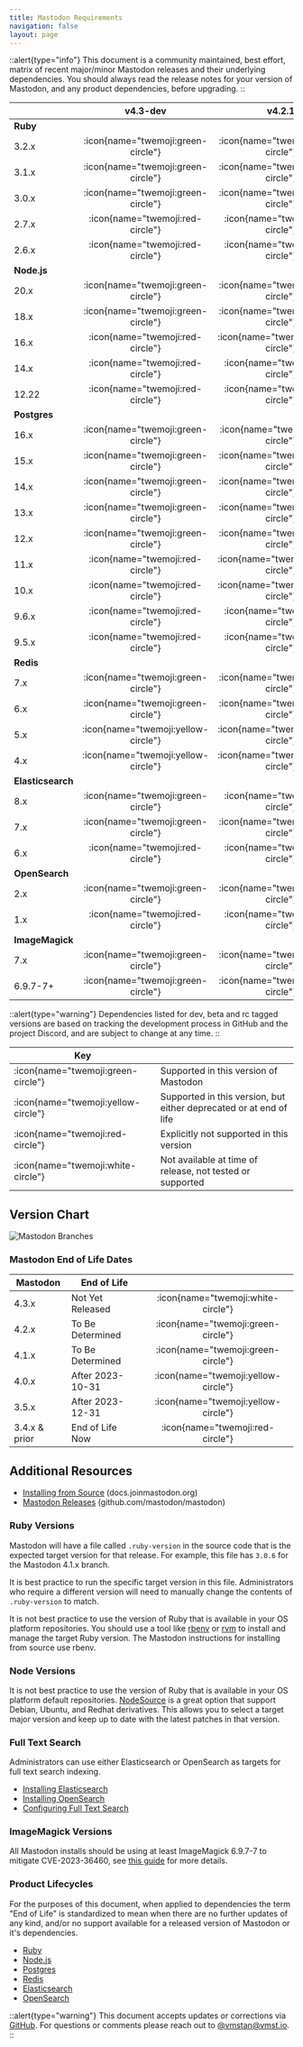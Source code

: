 ```yaml
---
title: Mastodon Requirements
navigation: false
layout: page
---
```


::alert{type="info"}
This document is a community maintained, best effort, matrix of recent major/minor Mastodon releases and their underlying dependencies.
You should always read the release notes for your version of Mastodon, and any product dependencies, before upgrading.
::

|                    |             **v4.3-dev**             |             **v4.2.1**               |              **v4.1.10**             |              **v4.0.12**             |              **v3.5.15**             |              **v3.4.10**             |
|--------------------|:------------------------------------:|:------------------------------------:|:------------------------------------:|:------------------------------------:|:------------------------------------:|:------------------------------------:|
| **Ruby**           |                                      |                                      |                                      |                                      |                                      |                                      |
| 3.2.x              |  :icon{name="twemoji:green-circle"}  |  :icon{name="twemoji:green-circle"}  |   :icon{name="twemoji:red-circle"}   |  :icon{name="twemoji:white-circle"}  |  :icon{name="twemoji:white-circle"}  |  :icon{name="twemoji:white-circle"}  |
| 3.1.x              |  :icon{name="twemoji:green-circle"}  |  :icon{name="twemoji:green-circle"}  |   :icon{name="twemoji:red-circle"}   |   :icon{name="twemoji:red-circle"}   |   :icon{name="twemoji:red-circle"}   |  :icon{name="twemoji:white-circle"}  |
| 3.0.x              |  :icon{name="twemoji:green-circle"}  |  :icon{name="twemoji:green-circle"}  |  :icon{name="twemoji:green-circle"}  |  :icon{name="twemoji:green-circle"}  |  :icon{name="twemoji:green-circle"}  |  :icon{name="twemoji:green-circle"}  |
| 2.7.x              |   :icon{name="twemoji:red-circle"}   |   :icon{name="twemoji:red-circle"}   |  :icon{name="twemoji:green-circle"}  |  :icon{name="twemoji:green-circle"}  |  :icon{name="twemoji:green-circle"}  |  :icon{name="twemoji:green-circle"}  |
| 2.6.x              |   :icon{name="twemoji:red-circle"}   |   :icon{name="twemoji:red-circle"}   |   :icon{name="twemoji:red-circle"}   |   :icon{name="twemoji:red-circle"}   | :icon{name="twemoji:yellow-circle"}  |  :icon{name="twemoji:green-circle"}  |
| **Node.js**        |                                      |                                      |                                      |                                      |                                      |                                      |
| 20.x               |  :icon{name="twemoji:green-circle"}  |  :icon{name="twemoji:green-circle"}  |  :icon{name="twemoji:white-circle"}  |  :icon{name="twemoji:white-circle"}  |  :icon{name="twemoji:white-circle"}  |  :icon{name="twemoji:white-circle"}  |
| 18.x               |  :icon{name="twemoji:green-circle"}  |  :icon{name="twemoji:green-circle"}  |   :icon{name="twemoji:red-circle"}   |   :icon{name="twemoji:red-circle"}   |  :icon{name="twemoji:white-circle"}  |  :icon{name="twemoji:white-circle"}  |
| 16.x               |   :icon{name="twemoji:red-circle"}   | :icon{name="twemoji:yellow-circle"}  |  :icon{name="twemoji:green-circle"}  |  :icon{name="twemoji:green-circle"}  |  :icon{name="twemoji:green-circle"}  |  :icon{name="twemoji:green-circle"}  |
| 14.x               |   :icon{name="twemoji:red-circle"}   |   :icon{name="twemoji:red-circle"}   |  :icon{name="twemoji:green-circle"}  |  :icon{name="twemoji:green-circle"}  |  :icon{name="twemoji:green-circle"}  |  :icon{name="twemoji:green-circle"}  |
| 12.22              |   :icon{name="twemoji:red-circle"}   |   :icon{name="twemoji:red-circle"}   |   :icon{name="twemoji:red-circle"}   |   :icon{name="twemoji:red-circle"}   |  :icon{name="twemoji:green-circle"}  |  :icon{name="twemoji:green-circle"}  |
| **Postgres**       |                                      |                                      |                                      |                                      |                                      |                                      |
| 16.x               |  :icon{name="twemoji:green-circle"}  |  :icon{name="twemoji:white-circle"}  |  :icon{name="twemoji:white-circle"}  |  :icon{name="twemoji:white-circle"}  |  :icon{name="twemoji:white-circle"}  |  :icon{name="twemoji:white-circle"}  |
| 15.x               |  :icon{name="twemoji:green-circle"}  |  :icon{name="twemoji:green-circle"}  |  :icon{name="twemoji:green-circle"}  |  :icon{name="twemoji:green-circle"}  |  :icon{name="twemoji:white-circle"}  |  :icon{name="twemoji:white-circle"}  |
| 14.x               |  :icon{name="twemoji:green-circle"}  |  :icon{name="twemoji:green-circle"}  |  :icon{name="twemoji:green-circle"}  |  :icon{name="twemoji:green-circle"}  |  :icon{name="twemoji:green-circle"}  |  :icon{name="twemoji:white-circle"}  |
| 13.x               |  :icon{name="twemoji:green-circle"}  |  :icon{name="twemoji:green-circle"}  |  :icon{name="twemoji:green-circle"}  |  :icon{name="twemoji:green-circle"}  |  :icon{name="twemoji:green-circle"}  |  :icon{name="twemoji:green-circle"}  |
| 12.x               |  :icon{name="twemoji:green-circle"}  |  :icon{name="twemoji:green-circle"}  |  :icon{name="twemoji:green-circle"}  |  :icon{name="twemoji:green-circle"}  |  :icon{name="twemoji:green-circle"}  |  :icon{name="twemoji:green-circle"}  |
| 11.x               |   :icon{name="twemoji:red-circle"}   | :icon{name="twemoji:yellow-circle"}  |  :icon{name="twemoji:green-circle"}  |  :icon{name="twemoji:green-circle"}  |  :icon{name="twemoji:green-circle"}  |  :icon{name="twemoji:green-circle"}  |
| 10.x               |   :icon{name="twemoji:red-circle"}   | :icon{name="twemoji:yellow-circle"}  | :icon{name="twemoji:yellow-circle"}  | :icon{name="twemoji:yellow-circle"}  |  :icon{name="twemoji:green-circle"}  |  :icon{name="twemoji:green-circle"}  |
| 9.6.x              |   :icon{name="twemoji:red-circle"}   |   :icon{name="twemoji:red-circle"}   |   :icon{name="twemoji:red-circle"}   |   :icon{name="twemoji:red-circle"}   | :icon{name="twemoji:yellow-circle"}  |  :icon{name="twemoji:green-circle"}  |
| 9.5.x              |   :icon{name="twemoji:red-circle"}   |   :icon{name="twemoji:red-circle"}   |   :icon{name="twemoji:red-circle"}   |   :icon{name="twemoji:red-circle"}   | :icon{name="twemoji:yellow-circle"}  | :icon{name="twemoji:yellow-circle"}  |
| **Redis**          |                                      |                                      |                                      |                                      |                                      |                                      |
| 7.x                |  :icon{name="twemoji:green-circle"}  |  :icon{name="twemoji:green-circle"}  |  :icon{name="twemoji:green-circle"}  |  :icon{name="twemoji:green-circle"}  |  :icon{name="twemoji:white-circle"}  |  :icon{name="twemoji:white-circle"}  |
| 6.x                |  :icon{name="twemoji:green-circle"}  |  :icon{name="twemoji:green-circle"}  |  :icon{name="twemoji:green-circle"}  |  :icon{name="twemoji:green-circle"}  |  :icon{name="twemoji:green-circle"}  |  :icon{name="twemoji:white-circle"}  |
| 5.x                | :icon{name="twemoji:yellow-circle"}  | :icon{name="twemoji:yellow-circle"}  | :icon{name="twemoji:yellow-circle"}  |  :icon{name="twemoji:green-circle"}  |  :icon{name="twemoji:green-circle"}  |  :icon{name="twemoji:green-circle"}  |
| 4.x                | :icon{name="twemoji:yellow-circle"}  | :icon{name="twemoji:yellow-circle"}  | :icon{name="twemoji:yellow-circle"}  | :icon{name="twemoji:yellow-circle"}  |  :icon{name="twemoji:green-circle"}  |  :icon{name="twemoji:green-circle"}  |
| **Elasticsearch**  |                                      |                                      |                                      |                                      |                                      |                                      |
| 8.x                |  :icon{name="twemoji:green-circle"}  |   :icon{name="twemoji:red-circle"}   |   :icon{name="twemoji:red-circle"}   |   :icon{name="twemoji:red-circle"}   |   :icon{name="twemoji:red-circle"}   |  :icon{name="twemoji:white-circle"}  |
| 7.x                |  :icon{name="twemoji:green-circle"}  |  :icon{name="twemoji:green-circle"}  |  :icon{name="twemoji:green-circle"}  |  :icon{name="twemoji:green-circle"}  |  :icon{name="twemoji:green-circle"}  |  :icon{name="twemoji:green-circle"}  |
| 6.x                |   :icon{name="twemoji:red-circle"}   |   :icon{name="twemoji:red-circle"}   |   :icon{name="twemoji:red-circle"}   |   :icon{name="twemoji:red-circle"}   |   :icon{name="twemoji:red-circle"}   |  :icon{name="twemoji:green-circle"}  |
| **OpenSearch**     |                                      |                                      |                                      |                                      |                                      |                                      |
| 2.x                |  :icon{name="twemoji:green-circle"}  |  :icon{name="twemoji:green-circle"}  |  :icon{name="twemoji:green-circle"}  |   :icon{name="twemoji:red-circle"}   |  :icon{name="twemoji:white-circle"}  |  :icon{name="twemoji:white-circle"}  |
| 1.x                |   :icon{name="twemoji:red-circle"}   |   :icon{name="twemoji:red-circle"}   |   :icon{name="twemoji:red-circle"}   |   :icon{name="twemoji:red-circle"}   |   :icon{name="twemoji:red-circle"}   |   :icon{name="twemoji:red-circle"}   |
| **ImageMagick**    |                                      |                                      |                                      |                                      |                                      |                                      |
| 7.x                |  :icon{name="twemoji:green-circle"}  |  :icon{name="twemoji:green-circle"}  |  :icon{name="twemoji:green-circle"}  |  :icon{name="twemoji:green-circle"}  |  :icon{name="twemoji:green-circle"}  |  :icon{name="twemoji:green-circle"}  |
| 6.9.7-7+           |  :icon{name="twemoji:green-circle"}  |  :icon{name="twemoji:green-circle"}  |  :icon{name="twemoji:green-circle"}  |  :icon{name="twemoji:green-circle"}  |  :icon{name="twemoji:green-circle"}  |  :icon{name="twemoji:green-circle"}  |

::alert{type="warning"}
Dependencies listed for dev, beta and rc tagged versions are based on tracking the development process in GitHub and the project Discord, and are subject to change at any time.
::

| Key | |
|---|---|
| :icon{name="twemoji:green-circle"}     | Supported in this version of Mastodon |
| :icon{name="twemoji:yellow-circle"}    | Supported in this version, but either deprecated or at end of life |
| :icon{name="twemoji:red-circle"}       | Explicitly not supported in this version |
| :icon{name="twemoji:white-circle"}     | Not available at time of release, not tested or supported |

## Version Chart

![Mastodon Branches](/mastodon-branches.png)

### Mastodon End of Life Dates

| **Mastodon**  | **End of Life**  |                                     |
|---------------|------------------|:-----------------------------------:|
| 4.3.x         | Not Yet Released | :icon{name="twemoji:white-circle"}  |
| 4.2.x         | To Be Determined | :icon{name="twemoji:green-circle"}  |
| 4.1.x         | To Be Determined | :icon{name="twemoji:green-circle"}  |
| 4.0.x         | After 2023-10-31 | :icon{name="twemoji:yellow-circle"} |
| 3.5.x         | After 2023-12-31 | :icon{name="twemoji:yellow-circle"} |
| 3.4.x & prior | End of Life Now  | :icon{name="twemoji:red-circle"}    |

## Additional Resources

- [Installing from Source](https://docs.joinmastodon.org/admin/install/) (docs.joinmastodon.org)
- [Mastodon Releases](https://github.com/mastodon/mastodon/releases) (github.com/mastodon/mastodon)

### Ruby Versions

Mastodon will have a file called `.ruby-version` in the source code that is the expected target version for that release.
For example, this file has `3.0.6` for the Mastodon 4.1.x branch.

It is best practice to run the specific target version in this file.
Administrators who require a different version will need to manually change the contents of `.ruby-version` to match.

It is not best practice to use the version of Ruby that is available in your OS platform repositories.
You should use a tool like [rbenv](https://github.com/rbenv/rbenv) or [rvm](https://rvm.io) to install and manage the target Ruby version.
The Mastodon instructions for installing from source use rbenv.

### Node Versions

It is not best practice to use the version of Ruby that is available in your OS platform default repositories.
[NodeSource](https://github.com/nodesource/distributions) is a great option that support Debian, Ubuntu, and Redhat derivatives.
This allows you to select a target major version and keep up to date with the latest patches in that version.

### Full Text Search

Administrators can use either Elasticsearch or OpenSearch as targets for full text search indexing.

- [Installing Elasticsearch](https://www.elastic.co/guide/en/elasticsearch/reference/7.17/install-elasticsearch.html)
- [Installing OpenSearch](https://opensearch.org/docs/latest/install-and-configure/install-opensearch/index/)
- [Configuring Full Text Search](https://docs.joinmastodon.org/admin/elasticsearch/)

### ImageMagick Versions

All Mastodon installs should be using at least ImageMagick 6.9.7-7 to mitigate CVE-2023-36460, see [this guide](https://github.com/mastodon/mastodon/issues/25776) for more details.

### Product Lifecycles

For the purposes of this document, when applied to dependencies the term "End of Life" is standardized to mean when there are no further updates of any kind, and/or no support available for a released version of Mastodon or it's dependencies.

- [Ruby](https://www.ruby-lang.org/en/downloads/branches/)
- [Node.js](https://github.com/nodejs/release#release-schedule)
- [Postgres](https://www.postgresql.org/support/versioning/)
- [Redis](https://redis.io/docs/about/releases/)
- [Elasticsearch](https://www.elastic.co/support/eol)
- [OpenSearch](https://opensearch.org/releases.html#maintenance-policy)

::alert{type="warning"}
This document accepts updates or corrections via [GitHub](https://github.com/vmstan/mastoreqs). For questions or comments please reach out to [@vmstan@vmst.io](https://vmst.io/@vmstan).
::
